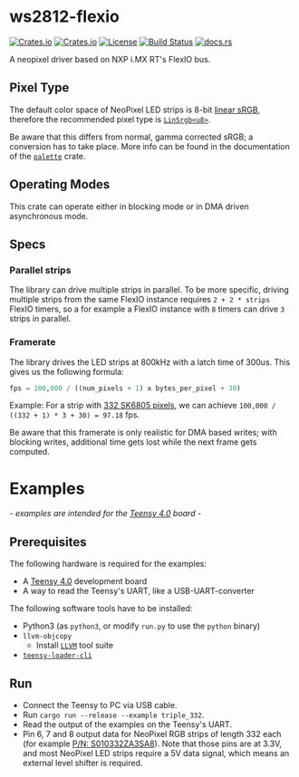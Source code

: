 # ws2812-flexio

[![Crates.io](https://img.shields.io/crates/v/ws2812-flexio)](https://crates.io/crates/ws2812-flexio)
[![Crates.io](https://img.shields.io/crates/d/ws2812-flexio)](https://crates.io/crates/ws2812-flexio)
[![License](https://img.shields.io/crates/l/ws2812-flexio)](https://github.com/Finomnis/ws2812-flexio/blob/main/LICENSE-MIT)
[![Build Status](https://img.shields.io/github/actions/workflow/status/Finomnis/ws2812-flexio/ci.yml)](https://github.com/Finomnis/ws2812-flexio/actions/workflows/ci.yml?query=branch%3Amain)
[![docs.rs](https://img.shields.io/docsrs/ws2812-flexio)](https://docs.rs/ws2812-flexio)


A neopixel driver based on NXP i.MX RT's FlexIO bus.

## Pixel Type

The default color space of NeoPixel LED strips is 8-bit [linear sRGB](https://matt77hias.github.io/blog/2018/07/01/linear-gamma-and-sRGB-color-spaces.html), therefore the recommended pixel type is [`LinSrgb<u8>`](https://docs.rs/palette/latest/palette/type.LinSrgb.html).

Be aware that this differs from normal, gamma corrected sRGB; a conversion has to take place.
More info can be found in the documentation of the [`palette`](https://docs.rs/palette) crate.

## Operating Modes

This crate can operate either in blocking mode or in DMA driven asynchronous mode.

## Specs

### Parallel strips

  The library can drive multiple strips in parallel. To be more specific, driving multiple strips from the same FlexIO instance requires `2 + 2 * strips` FlexIO timers, so a for example a FlexIO instance with `8` timers can drive `3` strips in parallel.

### Framerate

  The library drives the LED strips at 800kHz with a latch time of 300us. This gives us the following formula:

  ```python
  fps = 100,000 / ((num_pixels + 1) x bytes_per_pixel + 30)
  ```

  Example: For a strip with [332 SK6805 pixels](https://www.ipixelleds.com/index.php?id=923), we can achieve `100,000 / ((332 + 1) * 3 + 30) = 97.18` fps.

  Be aware that this framerate is only realistic for DMA based writes; with blocking writes, additional time gets lost while the next frame gets computed.


# Examples

*- examples are intended for the [Teensy 4.0](https://www.pjrc.com/store/teensy40.html) board -*

## Prerequisites

The following hardware is required for the examples:
- A [Teensy 4.0](https://www.pjrc.com/store/teensy40.html) development board
- A way to read the Teensy's UART, like a USB-UART-converter

The following software tools have to be installed:
- Python3 (as `python3`, or modify `run.py` to use the `python` binary)
- `llvm-objcopy`
  - Install [`LLVM`](https://github.com/llvm/llvm-project/releases) tool suite
- [`teensy-loader-cli`](https://www.pjrc.com/teensy/loader_cli.html)


## Run

- Connect the Teensy to PC via USB cable.
- Run `cargo run --release --example triple_332`.
- Read the output of the examples on the Teensy's UART.
- Pin 6, 7 and 8 output data for NeoPixel RGB strips of length 332 each
  (for example [P/N: S010332ZA3SA8](https://www.ipixelleds.com/index.php?id=923)).
  Note that those pins are at 3.3V, and most NeoPixel LED strips require a 5V data signal, which means an external level shifter is required.
